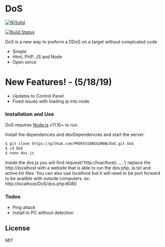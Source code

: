 # DoS

[![N|Solid](https://cldup.com/dTxpPi9lDf.thumb.png)](https://nodesource.com/products/nsolid)

[![Build Status](https://travis-ci.org/joemccann/dillinger.svg?branch=master)](https://travis-ci.org/joemccann/dillinger)

DoS is a new way to preform a DDoS on a target without complcated code

  - Simple
  - Html, PHP, JS and Node
  - Open sorce

# New Features! - (5/18/19)

  - Updates to Control Panel
  - Fixed issues with loading ip into node

### Installation and Use

DoS requires [Node.js](https://nodejs.org/) v11.10+ to run.

Install the dependencies and devDependencies and start the server.

```sh
$ git clone https://github.com/PROFESSOREGGMAN/DoS.git DoS
$ cd DoS
$ nano dos.js
```

Inside the dos.js you will find request('http://loaclhost/......') replace the http://localhost with a website that is able to run the dos.php, ip.txt and active.txt files. You can also use localhost but it will need to be port forward to be avalible with outside computers. ex: http://localhost/DoS/dos.php:8080

### Todos

 - Ping attack
 - install to PC without detection

License
----

MIT
